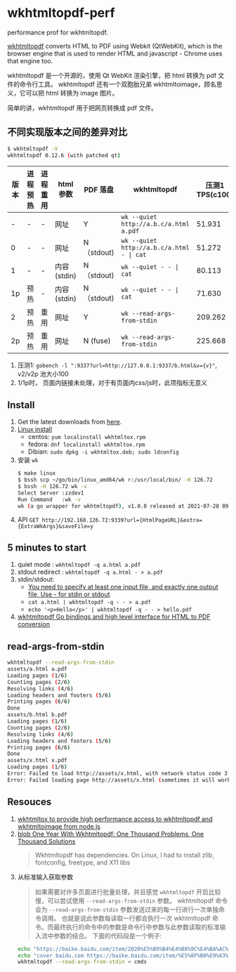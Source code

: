 # wkhtmltopdf-perf

performance prof for wkhtmltopdf.

[wkhtmltopdf](https://github.com/wkhtmltopdf/wkhtmltopdf) converts HTML to PDF using Webkit (QtWebKit), which is the
browser engine that is used to render HTML and javascript - Chrome uses that engine too.

wkhtmltopdf 是一个开源的，使用 Qt WebKit 渲染引擎，把 html 转换为 pdf 文件的命令行工具。
wkhtmltopdf 还有一个双胞胎兄弟 wkhtmltoimage，顾名思义，它可以把 html 转换为 image 图片。

简单的讲，wkhtmltopdf 用于把网页转换成 pdf 文件。

## 不同实现版本之间的差异对比

```sh
$ wkhtmltopdf -V
wkhtmltopdf 0.12.6 (with patched qt)
```

版本 | 进程预热 | 进程重用 | html参数 | PDF 落盘 | wkhtmltopdf | 压测1 TPS(c100) | 压测2 TPS(c25)
---|---|----|----|----|----|----|----
-| - | - | 网址 | Y |  `wk --quiet http://a.b.c/a.html a.pdf`|51.931|16.370
0| - | - | 网址 | N（stdout) | `wk --quiet http://a.b.c/a.html - \| cat` | 51.272| 16.121
1| - | - | 内容 (stdin) | N（stdout) | `wk --quiet - - \| cat` | 80.113|53.793
1p| 预热 | -| 内容 (stdin) | N（stdout) | `wk --quiet - - \| cat` | 71.630|54.223
2| 预热 | 重用 | 网址 | Y |  `wk --read-args-from-stdin` | 209.262|26.457
2p| 预热 | 重用 | 网址 | N (fuse) | `wk --read-args-from-stdin`|225.668|26.314

1. 压测1: `gobench -l ":9337?url=http://127.0.0.1:9337/b.html&v={v}"`, v2/v2p 池大小100
2. 1/1p时， 页面内链接未处理，对于有页面内css/js时，此项指标无意义

## Install

1. Get the latest downloads from [here](https://wkhtmltopdf.org/downloads.html).
1. [Linux install](https://github.com/adrg/go-wkhtmltopdf/wiki/Install-on-Linux)
    - centos: `yum localinstall wkhtmltox.rpm`
    - fedora: `dnf localinstall wkhtmltox.rpm`
    - Dibian: `sudo dpkg -i wkhtmltox.deb; sudo ldconfig`
1. 安装 `wk`
   ```sh
   $ make linux
   $ bssh scp ~/go/bin/linux_amd64/wk r:/usr/local/bin/ -H 126.72
   $ bssh -H 126.72 wk -v                                             
   Select Server :zzdev1
   Run Command   :wk -v
   wk (a go wrapper for wkhtmltopdf), v1.0.0 released at 2021-07-28 09:39:07
   ```
1. API
   `GET http://192.168.126.72:9339?url={HtmlPageURL}&extra={ExtraWkArgs}&saveFile=y`

## 5 minutes to start

1. quiet mode : `wkhtmltopdf -q a.html a.pdf`
1. stdout redirect : `wkhtmltopdf -q a.html - > a.pdf`
1. stdin/stdout:
    - [You need to specify at least one input file, and exactly one output file, Use - for stdin or stdout](https://github.com/wkhtmltopdf/wkhtmltopdf/blob/master/src/pdf/pdfcommandlineparser.cc)
    - `cat a.html | wkhtmltopdf -q - - > a.pdf`
    - `echo '<p>Hello</p>' | wkhtmltopdf -q - - > hello.pdf`
1. [wkhtmltopdf Go bindings and high level interface for HTML to PDF conversion](https://github.com/adrg/go-wkhtmltopdf)

## read-args-from-stdin

```sh
wkhtmltopdf --read-args-from-stdin
assets/a.html a.pdf
Loading pages (1/6)
Counting pages (2/6)                                               
Resolving links (4/6)                                                       
Loading headers and footers (5/6)                                           
Printing pages (6/6)
Done                                                                      
assets/b.html b.pdf            
Loading pages (1/6)
Counting pages (2/6)                                               
Resolving links (4/6)                                                       
Loading headers and footers (5/6)                                           
Printing pages (6/6)
Done
assets/x.html x.pdf
Loading pages (1/6)
Error: Failed to load http://assets/x.html, with network status code 3 and http status code 0 - Host assets not found
Error: Failed loading page http://assets/x.html (sometimes it will work just to ignore this error with --load-error-handling ignore)
```

## Resouces

1. [wkhtmltox to provide high performance access to wkhtmltopdf and wkhtmltoimage from node.js](https://github.com/tcort/wkhtmltox)
1. [blob One Year With Wkhtmltopdf: One Thousand Problems, One Thousand Solutions](https://blog.theodo.com/2016/12/wkhtmltopdf/)
   > Wkhtmltopdf has dependencies. On Linux, I had to install zlib, fontconfig, freetype, and X11 libs
1. 从标准输入获取参数
   > 如果需要对许多页面进行批量处理，并且感觉 `wkhtmltopdf` 开启比较慢，可以尝试使用 `--read-args-from-stdin` 参数。
   > wkhtmltopdf 命令会为 `--read-args-from-stdin` 参数发送过来的每一行进行一次单独命令调用。
   > 也就是说此参数每读取一行都会执行一次 wkhtmltopdf 命令。而最终执行的命令中的参数是命令行中参数与此参数读取的标准输入流中参数的结合。
   > 下面的代码段是一个例子:
   ```sh
   echo "https://baike.baidu.com/item/2020%E5%B9%B4%E4%B8%9C%E4%BA%AC%E5%A5%A5%E8%BF%90%E4%BC%9A#hotspotmining a.pdf" >> cmds
   echo "cover baidu.com https://baike.baidu.com/item/%E5%8F%B0%E9%A3%8E%E7%83%9F%E8%8A%B1/58020097 b.pdf" >> cmds
   wkhtmltopdf --read-args-from-stdin < cmds
   ```

